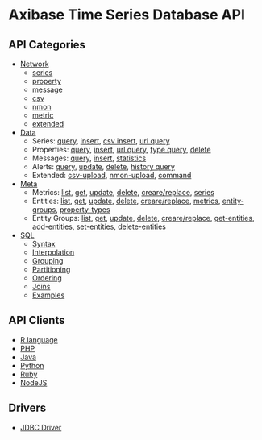 # Axibase Time Series Database API

## API Categories

* [Network](/api/network#network-api)
  * [series](/api/network/series.md)
  * [property](/api/network/property.md)
  * [message](/api/network/message.md)
  * [csv](/api/network/csv.md)
  * [nmon](/api/network/nmon.md)
  * [metric](/api/network/metric.md)
  * [extended](/api/network/extended-commands.md)
* [Data](/api/data#overview)
  * Series: [query](/api/data/series/query.md), [insert](/api/data/series/insert.md), [csv insert](/api/data/series/csv-insert.md), [url query](/api/data/series/url-query.md)
  * Properties: [query](/api/data/properties/query.md), [insert](/api/data/properties/insert.md), [url query](/api/data/properties/url-query.md), [type query](/api/data/properties/type-query.md), [delete](/api/data/properties/delete.md)
  * Messages: [query](/api/data/messages/query.md), [insert](/api/data/messages/insert.md), [statistics](/api/data/messages/stats-query.md)
  * Alerts: [query](/api/data/alerts/query.md), [update](/api/data/alerts/update.md), [delete](/api/data/alerts/delete.md), [history query](/api/data/alerts/history-query.md)
  * Extended: [csv-upload](/api/data/ext/csv-upload.md), [nmon-upload](/api/data/ext/nmon-upload.md), [command](/api/data/ext/command.md)
* [Meta](/api/meta#overview)
  * Metrics: [list](/api/meta/metric/list.md), [get](/api/meta/metric/get.md), [update](/api/meta/metric/update.md), [delete](/api/meta/metric/delete.md), [creare/replace](/api/meta/metric/create-or-replace.md), [series](/api/meta/metric/series.md)
  * Entities: [list](/api/meta/entity/list.md), [get](/api/meta/entity/get.md), [update](/api/meta/entity/update.md), [delete](/api/meta/entity/delete.md), [creare/replace](/api/meta/entity/create-or-replace.md), [metrics](/api/meta/entity/metrics.md), [entity-groups](/api/meta/entity/entity-groups.md), [property-types](/api/meta/entity/property-types.md)
  * Entity Groups: [list](/api/meta/entity-group/list.md), [get](/api/meta/entity-group/get.md), [update](/api/meta/entity-group/update.md), [delete](/api/meta/entity-group/delete.md), [creare/replace](/api/meta/entity-group/create-or-replace.md), [get-entities](/api/meta/entity-group/get-entities.md), [add-entities](/api/meta/entity-group/add-entities.md), [set-entities](/api/meta/entity-group/set-entities.md), [delete-entities](/api/meta/entity-group/delete-entities.md)
* [SQL](/api/sql#overview)  
	* [Syntax](/api/sql#syntax)
	* [Interpolation](/api/sql#interpolation)
	* [Grouping](/api/sql#grouping)
	* [Partitioning](/api/sql#partitioning)
	* [Ordering](/api/sql#ordering)
	* [Joins](/api/sql#joins)
	* [Examples](/api/sql#examples)

## API Clients

* [R language](https://github.com/axibase/atsd-api-r)
* [PHP](https://github.com/axibase/atsd-api-php)
* [Java](https://github.com/axibase/atsd-api-java)
* [Python](https://github.com/axibase/atsd-api-python)
* [Ruby](https://github.com/axibase/atsd-api-ruby)
* [NodeJS](https://github.com/axibase/atsd-api-nodejs)

## Drivers

* [JDBC Driver](https://github.com/axibase/atsd-jdbc)

